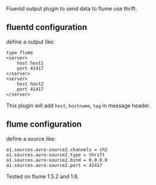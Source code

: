 Fluentd output plugin to send data to flume use thrift.

## fluentd configuration

define a output like:

```
type flume
<server>
    host host1
    port 41417
</server>
<server>
    host host2
    port 41417
</server>
```

This plugin will add `host`, `hostname`, `tag` in message header.

## flume configuration

define a source like:

```
a1.sources.avro-source2.channels = ch2
a1.sources.avro-source2.type = thrift
a1.sources.avro-source2.bind = 0.0.0.0
a1.sources.avro-source2.port = 41417
```

Tested on flume 1.5.2 and 1.6.
